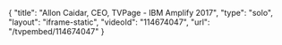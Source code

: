 {
    "title": "Allon Caidar, CEO, TVPage - IBM Amplify 2017",
    "type": "solo",
    "layout": "iframe-static",
    "videoId": "114674047",
    "url": "\/tvpembed\/114674047"
}